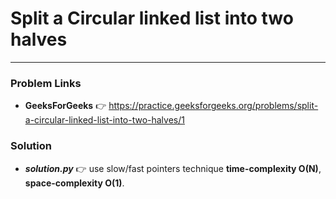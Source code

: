 # Split a Circular linked list into two halves

---

### Problem Links
- **__GeeksForGeeks__** :point_right: https://practice.geeksforgeeks.org/problems/split-a-circular-linked-list-into-two-halves/1

### Solution
- **_solution.py_** :point_right: use slow/fast pointers technique **time-complexity O(N)**, **space-complexity O(1)**.
